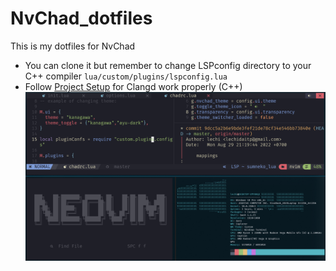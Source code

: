 # NvChad_dotfiles
This is my dotfiles for NvChad
- You can clone it but remember to change LSPconfig directory to your C++ compiler
``lua/custom/plugins/lspconfig.lua``
- Follow [Project Setup](https://clangd.llvm.org/installation) for Clangd work properly (C++)
![Preview Image](/Snipaste_2022-08-29_23-23-46.png)
